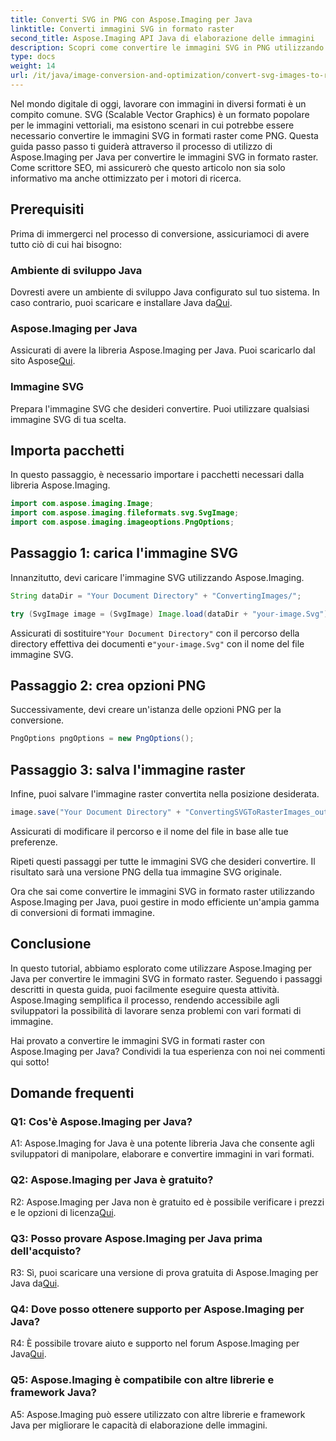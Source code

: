 ```yaml
---
title: Converti SVG in PNG con Aspose.Imaging per Java
linktitle: Converti immagini SVG in formato raster
second_title: Aspose.Imaging API Java di elaborazione delle immagini
description: Scopri come convertire le immagini SVG in PNG utilizzando Aspose.Imaging per Java. Semplifica le conversioni del formato immagine con questa guida passo passo.
type: docs
weight: 14
url: /it/java/image-conversion-and-optimization/convert-svg-images-to-raster-format/
---
```

Nel mondo digitale di oggi, lavorare con immagini in diversi formati è un compito comune. SVG (Scalable Vector Graphics) è un formato popolare per le immagini vettoriali, ma esistono scenari in cui potrebbe essere necessario convertire le immagini SVG in formati raster come PNG. Questa guida passo passo ti guiderà attraverso il processo di utilizzo di Aspose.Imaging per Java per convertire le immagini SVG in formato raster. Come scrittore SEO, mi assicurerò che questo articolo non sia solo informativo ma anche ottimizzato per i motori di ricerca.

## Prerequisiti

Prima di immergerci nel processo di conversione, assicuriamoci di avere tutto ciò di cui hai bisogno:

### Ambiente di sviluppo Java
 Dovresti avere un ambiente di sviluppo Java configurato sul tuo sistema. In caso contrario, puoi scaricare e installare Java da[Qui](https://www.oracle.com/java/technologies/javase-downloads).

### Aspose.Imaging per Java
 Assicurati di avere la libreria Aspose.Imaging per Java. Puoi scaricarlo dal sito Aspose[Qui](https://releases.aspose.com/imaging/java/).

### Immagine SVG
Prepara l'immagine SVG che desideri convertire. Puoi utilizzare qualsiasi immagine SVG di tua scelta.

## Importa pacchetti

In questo passaggio, è necessario importare i pacchetti necessari dalla libreria Aspose.Imaging.

```java
import com.aspose.imaging.Image;
import com.aspose.imaging.fileformats.svg.SvgImage;
import com.aspose.imaging.imageoptions.PngOptions;
```

## Passaggio 1: carica l'immagine SVG
Innanzitutto, devi caricare l'immagine SVG utilizzando Aspose.Imaging.

```java
String dataDir = "Your Document Directory" + "ConvertingImages/";

try (SvgImage image = (SvgImage) Image.load(dataDir + "your-image.Svg")) {
```

 Assicurati di sostituire`"Your Document Directory"` con il percorso della directory effettiva dei documenti e`"your-image.Svg"` con il nome del file immagine SVG.

## Passaggio 2: crea opzioni PNG
Successivamente, devi creare un'istanza delle opzioni PNG per la conversione.

```java
PngOptions pngOptions = new PngOptions();
```

## Passaggio 3: salva l'immagine raster
Infine, puoi salvare l'immagine raster convertita nella posizione desiderata.

```java
image.save("Your Document Directory" + "ConvertingSVGToRasterImages_out.png", pngOptions);
```

Assicurati di modificare il percorso e il nome del file in base alle tue preferenze.

Ripeti questi passaggi per tutte le immagini SVG che desideri convertire. Il risultato sarà una versione PNG della tua immagine SVG originale.

Ora che sai come convertire le immagini SVG in formato raster utilizzando Aspose.Imaging per Java, puoi gestire in modo efficiente un'ampia gamma di conversioni di formati immagine.

## Conclusione

In questo tutorial, abbiamo esplorato come utilizzare Aspose.Imaging per Java per convertire le immagini SVG in formato raster. Seguendo i passaggi descritti in questa guida, puoi facilmente eseguire questa attività. Aspose.Imaging semplifica il processo, rendendo accessibile agli sviluppatori la possibilità di lavorare senza problemi con vari formati di immagine.

Hai provato a convertire le immagini SVG in formati raster con Aspose.Imaging per Java? Condividi la tua esperienza con noi nei commenti qui sotto!

## Domande frequenti

### Q1: Cos'è Aspose.Imaging per Java?

A1: Aspose.Imaging for Java è una potente libreria Java che consente agli sviluppatori di manipolare, elaborare e convertire immagini in vari formati.

### Q2: Aspose.Imaging per Java è gratuito?

 R2: Aspose.Imaging per Java non è gratuito ed è possibile verificare i prezzi e le opzioni di licenza[Qui](https://purchase.aspose.com/buy).

### Q3: Posso provare Aspose.Imaging per Java prima dell'acquisto?

 R3: Sì, puoi scaricare una versione di prova gratuita di Aspose.Imaging per Java da[Qui](https://releases.aspose.com/).

### Q4: Dove posso ottenere supporto per Aspose.Imaging per Java?

 R4: È possibile trovare aiuto e supporto nel forum Aspose.Imaging per Java[Qui](https://forum.aspose.com/).

### Q5: Aspose.Imaging è compatibile con altre librerie e framework Java?

A5: Aspose.Imaging può essere utilizzato con altre librerie e framework Java per migliorare le capacità di elaborazione delle immagini.